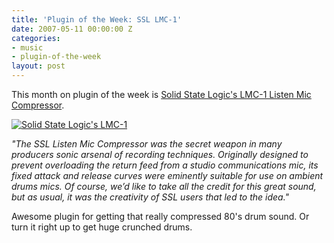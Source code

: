 ```yaml
---
title: 'Plugin of the Week: SSL LMC-1'
date: 2007-05-11 00:00:00 Z
categories:
- music
- plugin-of-the-week
layout: post
---
```


This month on plugin of the week is [Solid State Logic's LMC-1 Listen Mic Compressor][ssllmclink].

[![Solid State Logic's LMC-1][ssllmcimage]][ssllmclink]

[ssllmclink]: http://www.solid-state-logic.com/resources/lmc1plugin.html
[ssllmcimage]: /wp-content/uploads/2007/05/lmc-1.jpg "Solid State Logic's LMC-1"

*"The SSL Listen Mic Compressor was the secret weapon in many producers sonic arsenal of recording techniques. Originally designed to prevent overloading the return feed from a studio communications mic, its fixed attack and release curves were eminently suitable for use on ambient drums mics. Of course, we’d like to take all the credit for this great sound, but as usual, it was the creativity of SSL users that led to the idea."*

Awesome plugin for getting that really compressed 80's drum sound.  Or turn it right up to get huge crunched drums.

